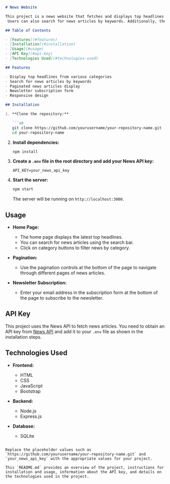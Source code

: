 

```markdown
# News Website

This project is a news website that fetches and displays top headlines from various categories such as Business, Health, Science, Sports, and Technology.
 Users can also search for news articles by keywords. Additionally, the website includes a newsletter subscription feature where users can subscribe by entering their email addresses.

## Table of Contents

- [Features](#features)
- [Installation](#installation)
- [Usage](#usage)
- [API Key](#api-key)
- [Technologies Used](#technologies-used)

## Features

- Display top headlines from various categories
- Search for news articles by keywords
- Paginated news articles display
- Newsletter subscription form
- Responsive design

## Installation

1. **Clone the repository:**

   ```sh
   git clone https://github.com/yourusername/your-repository-name.git
   cd your-repository-name
   ```

2. **Install dependencies:**

   ```sh
   npm install
   ```

3. **Create a `.env` file in the root directory and add your News API key:**

   ```
   API_KEY=your_news_api_key
   ```

4. **Start the server:**

   ```sh
   npm start
   ```

   The server will be running on `http://localhost:3000`.

## Usage

- **Home Page:**
  - The home page displays the latest top headlines.
  - You can search for news articles using the search bar.
  - Click on category buttons to filter news by category.

- **Pagination:**
  - Use the pagination controls at the bottom of the page to navigate through different pages of news articles.

- **Newsletter Subscription:**
  - Enter your email address in the subscription form at the bottom of the page to subscribe to the newsletter.

## API Key

This project uses the News API to fetch news articles. You need to obtain an API key from [News API](https://newsapi.org/) and add it to your `.env` file as shown in the installation steps.

## Technologies Used

- **Frontend:**
  - HTML
  - CSS
  - JavaScript
  - Bootstrap

- **Backend:**
  - Node.js
  - Express.js

- **Database:**
  - SQLite
```

Replace the placeholder values such as `https://github.com/yourusername/your-repository-name.git` and `your_news_api_key` with the appropriate values for your project.

This `README.md` provides an overview of the project, instructions for installation and usage, information about the API key, and details on the technologies used in the project.

